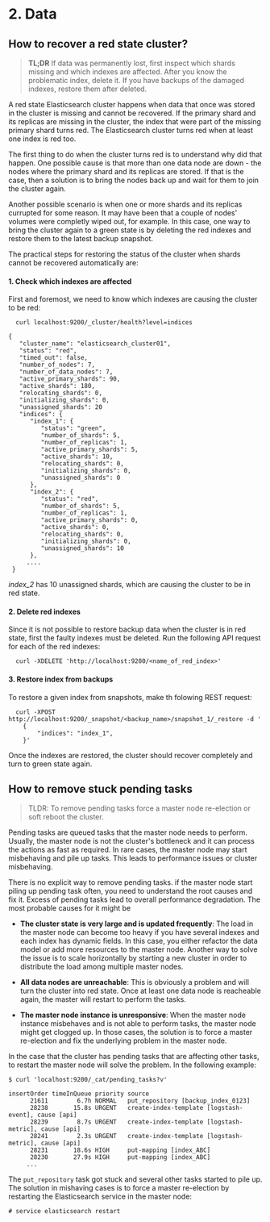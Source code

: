 # 2. Data

## How to recover a red state cluster?

> **TL;DR**
> If data was permanently lost, first inspect which shards missing and which indexes are affected. After you know the problematic index, delete it. If you have backups of the damaged indexes, restore them after deleted.


A red state Elasticsearch cluster happens when data that once was stored in the cluster is missing and cannot be recovered. If the primary shard and its replicas are missing in the cluster, the index that were part of the missing primary shard turns red. The Elasticsearch cluster turns red when at least one index is red too.

The first thing to do when the cluster turns red is to understand why did that happen. One possible cause is that more than one data node are down - the nodes where the primary shard and its replicas are stored. If that is the case, then a solution is to bring the nodes back up and wait for them to join the cluster again.

Another possible scenario is when one or more shards and its replicas currupted for some reason. It may have been that a couple of nodes' volumes were completly wiped out, for example. In this case, one way to bring the cluster again to a green state is by deleting the red indexes and restore them to the latest backup snapshot.

The practical steps for restoring the status of the cluster when shards cannot be recovered automatically are:

#### 1. Check which indexes are affected

First and foremost, we need to know which indexes are causing the cluster to be red:

```
  curl localhost:9200/_cluster/health?level=indices
```

```
{
   "cluster_name": "elasticsearch_cluster01",
   "status": "red",
   "timed_out": false,
   "number_of_nodes": 7,
   "number_of_data_nodes": 7,
   "active_primary_shards": 90,
   "active_shards": 180,
   "relocating_shards": 0,
   "initializing_shards": 0,
   "unassigned_shards": 20
   "indices": {
      "index_1": {
         "status": "green",
         "number_of_shards": 5,
         "number_of_replicas": 1,
         "active_primary_shards": 5,
         "active_shards": 10,
         "relocating_shards": 0,
         "initializing_shards": 0,
         "unassigned_shards": 0
      },
      "index_2": {
         "status": "red", 
         "number_of_shards": 5,
         "number_of_replicas": 1,
         "active_primary_shards": 0,
         "active_shards": 0,
         "relocating_shards": 0,
         "initializing_shards": 0,
         "unassigned_shards": 10 
      },
     ....
 }
```

*index_2* has 10 unassigned shards, which are causing the cluster to be in red state. 


#### 2. Delete red indexes

Since it is not possible to restore backup data when the cluster is in red state, first the faulty indexes must be deleted. Run the following API request for each of the red indexes:

```
  curl -XDELETE 'http://localhost:9200/<name_of_red_index>'

```

#### 3. Restore index from backups

To restore a given index from snapshots, make th folowing REST request:

```
  curl -XPOST http://localhost:9200/_snapshot/<backup_name>/snapshot_1/_restore -d '
	{
    	"indices": "index_1", 
	}'
```


Once the indexes are restored, the cluster should recover completely and turn to green state again.


## How to remove stuck pending tasks

> TLDR: To remove pending tasks force a master node re-election or soft reboot the cluster.

Pending tasks are queued tasks that the master node needs to perform. Usually, the master node is not the cluster's bottleneck and it can process the actions as fast as required. In rare cases, the master node may start misbehaving and pile up tasks. This leads to performance issues or cluster misbehaving.

There is no explicit way to remove pending tasks. if the master node start piling up pending task often, you need to understand the root causes and fix it. Excess of pending tasks lead to overall performance degradation. The most probable causes for it might be


- **The cluster state is very large and is updated frequently**: The load in the master node can become too heavy if you have several indexes and each index has dynamic fields. In this case, you either refactor the data model or add more resources to the master node. Another way to solve the issue is to scale horizontally by starting a new cluster in order to distribute the load among multiple master nodes.

- **All data nodes are unreachable**: This is obviously a problem and will turn the cluster into red state. Once at least one data node is reacheable again, the master will restart to perform the tasks.

- **The master node instance is unresponsive**: When the master node instance misbehaves and is not able to perform tasks, the master node might get clogged up. In those cases, the solution is to force a master re-election and fix the underlying problem in the master node.


In the case that the cluster has pending tasks that are affecting other tasks, to restart the master node will solve the problem. In the following example:

```
$ curl 'localhost:9200/_cat/pending_tasks?v'
```

```
insertOrder timeInQueue priority source
      21611        6.7h NORMAL   put_repository [backup_index_0123]
      28238       15.8s URGENT   create-index-template [logstash-event], cause [api]
      28239        8.7s URGENT   create-index-template [logstash-metric], cause [api]
      28241        2.3s URGENT   create-index-template [logstash-metric], cause [api]
      28231       18.6s HIGH     put-mapping [index_ABC]
      28230       27.9s HIGH     put-mapping [index_ABC]
     ...
```

The ``put_repository`` task got stuck and several other tasks started to pile up. The solution in mishaving cases is to force a master re-election by restarting the Elasticsearch service in the master node:

``# service elasticsearch restart``
